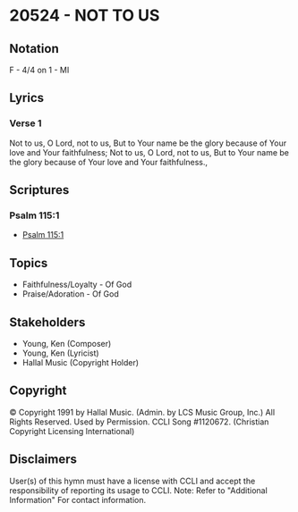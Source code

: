 # 20524 - NOT TO US

## Notation

F - 4/4 on 1 - MI

## Lyrics

### Verse 1

Not to us, O Lord, not to us, But to Your name be the glory because of Your love and Your faithfulness; Not to us, O Lord, not to us, But to Your name be the glory because of Your love and Your faithfulness.,


## Scriptures

### Psalm 115:1

- [Psalm 115:1](https://www.biblegateway.com/passage/?search=Psalm%20115%3A1)


## Topics

- Faithfulness/Loyalty - Of God
- Praise/Adoration - Of God

## Stakeholders

- Young, Ken (Composer)
- Young, Ken (Lyricist)
- Hallal Music (Copyright Holder)

## Copyright

© Copyright 1991 by Hallal Music.  (Admin. by LCS Music Group, Inc.) All Rights Reserved. Used by Permission. CCLI Song #1120672.
(Christian Copyright Licensing International)

## Disclaimers

User(s) of this hymn must have a license with CCLI and accept the responsibility of reporting its usage to CCLI.
Note: Refer to "Additional Information" For contact information.

